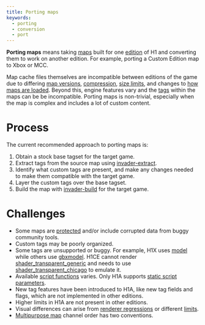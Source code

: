 ```yaml
---
title: Porting maps
keywords:
  - porting
  - conversion
  - port
---
```

**Porting maps** means taking [maps](~maps) built for one [edition](~h1#editions-and-versions) of H1 and converting them to work on another edition. For example, porting a Custom Edition map to Xbox or MCC.

Map cache files themselves are incompatible between editions of the game due to differing [map versions](~maps#map-header-cache-version), [compression](~maps#compressed-maps), [size limits](~maps#map-file-size-limit), and changes to [how maps are loaded](~maps#map-loading). Beyond this, engine features vary and the [tags](~tags) within the maps can be be incompatible. Porting maps is non-trivial, especially when the map is complex and includes a lot of custom content.

# Process
The current recommended approach to porting maps is:

1. Obtain a stock base tagset for the target game.
2. Extract tags from the source map using [invader-extract](~).
3. Identify what custom tags are present, and make any changes needed to make them compatible with the target game.
4. Layer the custom tags over the base tagset.
5. Build the map with [invader-build](~) for the target game.

# Challenges

* Some maps are [protected](~maps#protected-maps) and/or include corrupted data from buggy community tools.
* Custom tags may be poorly organized.
* Some tags are unsupported or buggy. For example, H1X uses [model](~) while others use [gbxmodel](~). H1CE cannot render [shader_transparent_generic](~) and needs to use [shader_transparent_chicago](~) to emulate it.
* Available [script functions](~scripting#hsc-reference) varies. Only H1A supports [static script parameters](~scripting#script-types-static).
* New tag features have been introduced to H1A, like new tag fields and flags, which are not implemented in other editions.
* Higher limits in H1A are not present in other editions.
* Visual differences can arise from [renderer regressions](~renderer#gearbox-regressions) or different [limits](~renderer#limits).
* [Multipurpose map](~shader_model/#multipurpose-map) channel order has two conventions.
